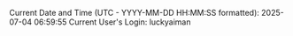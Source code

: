 Current Date and Time (UTC - YYYY-MM-DD HH:MM:SS formatted): 2025-07-04 06:59:55
Current User's Login: luckyaiman
